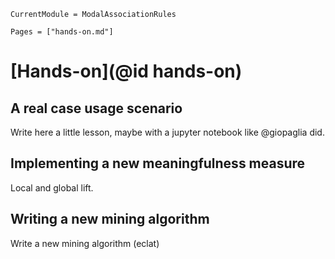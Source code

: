 ```@meta
CurrentModule = ModalAssociationRules
```

```@contents
Pages = ["hands-on.md"]
```

# [Hands-on](@id hands-on)

## A real case usage scenario
Write here a little lesson, maybe with a jupyter notebook like @giopaglia did.

## Implementing a new meaningfulness measure
Local and global lift.

## Writing a new mining algorithm
Write a new mining algorithm (eclat)